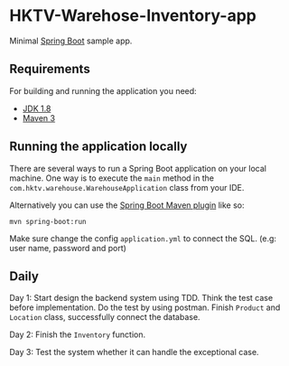 # HKTV-Warehose-Inventory-app
Minimal [Spring Boot](http://projects.spring.io/spring-boot/) sample app.

## Requirements

For building and running the application you need:

- [JDK 1.8](http://www.oracle.com/technetwork/java/javase/downloads/jdk8-downloads-2133151.html)
- [Maven 3](https://maven.apache.org)

## Running the application locally

There are several ways to run a Spring Boot application on your local machine. One way is to execute the `main` method in the `com.hktv.warehouse.WarehouseApplication` class from your IDE.

Alternatively you can use the [Spring Boot Maven plugin](https://docs.spring.io/spring-boot/docs/current/reference/html/build-tool-plugins-maven-plugin.html) like so:

```shell
mvn spring-boot:run
```
Make sure change the config `application.yml` to connect the SQL. (e.g: user name, password and port)
## Daily
Day 1: 
Start design the backend system using TDD.
Think the test case before implementation.
Do the test by using postman.
Finish `Product` and `Location` class, successfully connect the database.
<br />

Day 2: Finish the `Inventory` function.
<br />

Day 3: Test the system whether it can handle the exceptional case.
